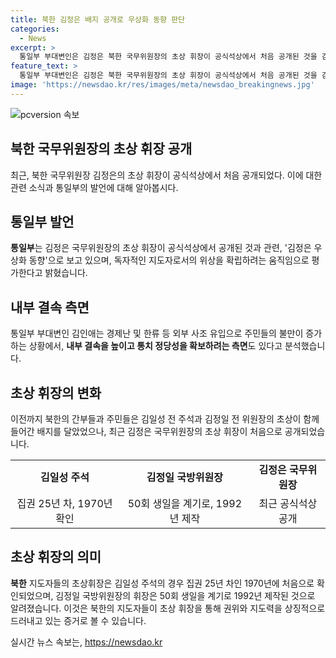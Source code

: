 ```yaml
---
title: 북한 김정은 배지 공개로 우상화 동향 판단
categories:
  - News
excerpt: >
  통일부 부대변인은 김정은 북한 국무위원장의 초상 휘장이 공식석상에서 처음 공개된 것을 김정은 우상화 동향으로 평가하며, 내부 결속을 높이고 통치 정당성을 확보하려는 측면도 있다고 언급했습니다. 노동당 중앙위원회 제8기 제10차 전원회의에서는 간부들이 김 위원장의 초상 휘장을 가슴에 부착한 모습이 공개되었습니다. 이는 지난 6월 30일 <조선중앙통신>을 통해 전원회의에 참석한 간부들이 초상휘장을 착용하고 토론하는 모습이 공개된 것과 관련되어 있습니다.
feature_text: >
  통일부 부대변인은 김정은 북한 국무위원장의 초상 휘장이 공식석상에서 처음 공개된 것을 김정은 우상화 동향으로 평가하며, 내부 결속을 높이고 통치 정당성을 확보하려는 측면도 있다고 언급했습니다. 노동당 중앙위원회 제8기 제10차 전원회의에서는 간부들이 김 위원장의 초상 휘장을 가슴에 부착한 모습이 공개되었습니다. 이는 지난 6월 30일 <조선중앙통신>을 통해 전원회의에 참석한 간부들이 초상휘장을 착용하고 토론하는 모습이 공개된 것과 관련되어 있습니다.
image: 'https://newsdao.kr/res/images/meta/newsdao_breakingnews.jpg'
---
```


<p><img src="https://newsdao.kr/res/images/meta/newsdao_breakingnews.jpg" alt="pcversion 속보" /></p>

<h2 data-ke-size="size26">북한 국무위원장의 초상 휘장 공개</h2>

<p data-ke-size="size16">최근, 북한 국무위원장 김정은의 초상 휘장이 공식석상에서 처음 공개되었다. 이에 대한 관련 소식과 통일부의 발언에 대해 알아봅시다.</p>

<h2 data-ke-size="size26">통일부 발언</h2>

<p data-ke-size="size16"><b>통일부</b>는 김정은 국무위원장의 초상 휘장이 공식석상에서 공개된 것과 관련, '김정은 우상화 동향'으로 보고 있으며, 독자적인 지도자로서의 위상을 확립하려는 움직임으로 평가한다고 밝혔습니다.</p>

<h2 data-ke-size="size26">내부 결속 측면</h2>

<p data-ke-size="size16">통일부 부대변인 김인애는 경제난 및 한류 등 외부 사조 유입으로 주민들의 불만이 증가하는 상황에서, <b>내부 결속을 높이고 통치 정당성을 확보하려는 측면</b>도 있다고 분석했습니다.</p>

<h2 data-ke-size="size26">초상 휘장의 변화</h2>

<p data-ke-size="size16">이전까지 북한의 간부들과 주민들은 김일성 전 주석과 김정일 전 위원장의 초상이 함께 들어간 배지를 달았었으나, 최근 김정은 국무위원장의 초상 휘장이 처음으로 공개되었습니다.</p>

<table>
    <tbody>
        <tr>
            <td style="text-align: center; height: 17px;"><b>김일성 주석</b></td>
            <td style="text-align: center; height: 17px;"><b>김정일 국방위원장</b></td>
            <td style="text-align: center; height: 17px;"><b>김정은 국무위원장</b></td>
        </tr>
        <tr>
            <td style="text-align: center; height: 17px;">집권 25년 차, 1970년 확인</td>
            <td style="text-align: center; height: 17px;">50회 생일을 계기로, 1992년 제작</td>
            <td style="text-align: center; height: 17px;">최근 공식석상 공개</td>
        </tr>
    </tbody>
</table>

<h2 data-ke-size="size26">초상 휘장의 의미</h2>

<p data-ke-size="size16"><b>북한</b> 지도자들의 초상휘장은 김일성 주석의 경우 집권 25년 차인 1970년에 처음으로 확인되었으며, 김정일 국방위원장의 휘장은 50회 생일을 계기로 1992년 제작된 것으로 알려졌습니다. 이것은 북한의 지도자들이 초상 휘장을 통해 권위와 지도력을 상징적으로 드러내고 있는 증거로 볼 수 있습니다.</p>
실시간 뉴스 속보는, <a href="https://newsdao.kr" rel="dofollow">https://newsdao.kr</a>


